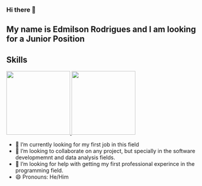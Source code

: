 ### Hi there 👋
## My name is Edmilson Rodrigues and I am looking for a Junior Position

## <b>Skills</b>

<div>
  <a href="https://github.com/EdmilsonRodrigues">
  <img height="167em" src="https://github-readme-stats.vercel.app/api?username=EdmilsonRodrigues&show_icons=true&theme=algolia&include_all_commits=true&count_private=true" />
  <img height="167em" src="https://github-readme-stats.vercel.app/api/top-langs/?username=EdmilsonRodrigues&layout=compact&langs_count=16&theme=algolia" />
  </a>
</div>

- 🔭 I’m currently looking for my first job in this field
- 👯 I’m looking to collaborate on any project, but specially in the software developmemnt and data analysis fields.
- 🤔 I’m looking for help with getting my first professional experince in the programming field.
- 😄 Pronouns: He/Him

<!--
**EdmilsonRodrigues/EdmilsonRodrigues** is a ✨ _special_ ✨ repository because its `README.md` (this file) appears on your GitHub profile.

Here are some ideas to get you started:

- 🔭 I’m currently working on ...
- 🌱 I’m currently learning ...
- 👯 I’m looking to collaborate on ...
- 🤔 I’m looking for help with ...
- 💬 Ask me about ...
- 📫 How to reach me: ...
- 😄 Pronouns: ...
- ⚡ Fun fact: ...
-->
